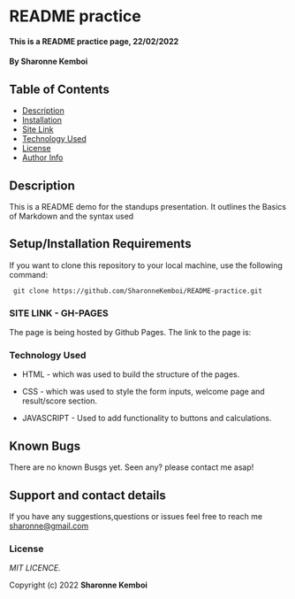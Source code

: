 # README practice  <!--h1-->

#### This is a README practice page, 22/02/2022
#### By **Sharonne Kemboi** 


## Table of Contents

+ [Description](#description)
+ [Installation](#installation)
+ [Site Link](#sitelink)
+ [Technology Used](#technology-used)
+ [License](#license)
+ [Author Info](#author-Info)

## Description<!--h2-->
<p>This is a README demo for the standups presentation. It outlines the Basics of Markdown and the syntax used </p>

## Setup/Installation Requirements
 <p>If you want to clone this repository to your local machine, use the following command: </p>
 <code> git clone https://github.com/SharonneKemboi/README-practice.git</code>


### SITE LINK - GH-PAGES
The  page is being hosted by Github Pages. The link to the page is:

### Technology Used
* HTML - which was used to build the structure of the pages.

* CSS - which was used to style the form inputs, welcome page and result/score section.

* JAVASCRIPT - Used to add functionality to buttons and calculations.

## Known Bugs
There are no known Busgs yet. Seen any? please contact me asap! 

## Support and contact details
If you have any suggestions,questions or issues feel free to reach me 
sharonne@gmail.com

### License
*MIT LICENCE.*

Copyright (c) 2022 **Sharonne Kemboi**
  



